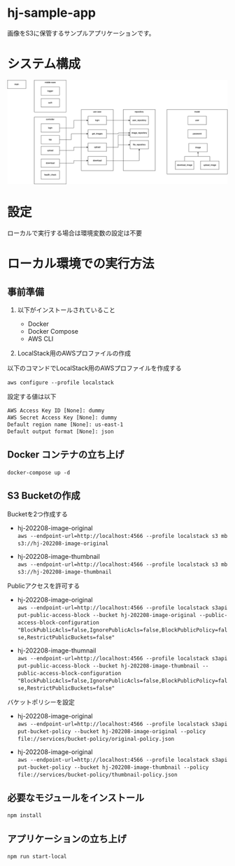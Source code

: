 # hj-sample-app
画像をS3に保管するサンプルアプリケーションです。

# システム構成
![](./img/system-structure.png)

# 設定

ローカルで実行する場合は環境変数の設定は不要

# ローカル環境での実行方法
## 事前準備
1. 以下がインストールされていること
    * Docker
    * Docker Compose
    * AWS CLI

2. LocalStack用のAWSプロファイルの作成

以下のコマンドでLocalStack用のAWSプロファイルを作成する

`aws configure --profile localstack`

設定する値は以下

  ```
  AWS Access Key ID [None]: dummy
  AWS Secret Access Key [None]: dummy
  Default region name [None]: us-east-1
  Default output format [None]: json
  ```

## Docker コンテナの立ち上げ
`docker-compose up -d`

## S3 Bucketの作成
  Bucketを2つ作成する  
  * hj-202208-image-original  
  `aws --endpoint-url=http://localhost:4566 --profile localstack s3 mb s3://hj-202208-image-original`

  * hj-202208-image-thumbnail  
  `aws --endpoint-url=http://localhost:4566 --profile localstack s3 mb s3://hj-202208-image-thumbnail`

  Publicアクセスを許可する  

  * hj-202208-image-original  
  `aws --endpoint-url=http://localhost:4566 --profile localstack s3api put-public-access-block --bucket hj-202208-image-original --public-access-block-configuration  "BlockPublicAcls=false,IgnorePublicAcls=false,BlockPublicPolicy=false,RestrictPublicBuckets=false"`

  * hj-202208-image-thumnail  
  `aws --endpoint-url=http://localhost:4566 --profile localstack s3api put-public-access-block --bucket hj-202208-image-thumbnail --public-access-block-configuration  "BlockPublicAcls=false,IgnorePublicAcls=false,BlockPublicPolicy=false,RestrictPublicBuckets=false"`

  バケットポリシーを設定
  * hj-202208-image-original  
  `aws --endpoint-url=http://localhost:4566 --profile localstack s3api put-bucket-policy --bucket hj-202208-image-original --policy file://services/bucket-policy/original-policy.json`

  * hj-202208-image-original  
  `aws --endpoint-url=http://localhost:4566 --profile localstack s3api put-bucket-policy --bucket hj-202208-image-thumbnail --policy file://services/bucket-policy/thumbnail-policy.json`

## 必要なモジュールをインストール
`npm install`

## アプリケーションの立ち上げ
`npm run start-local`
